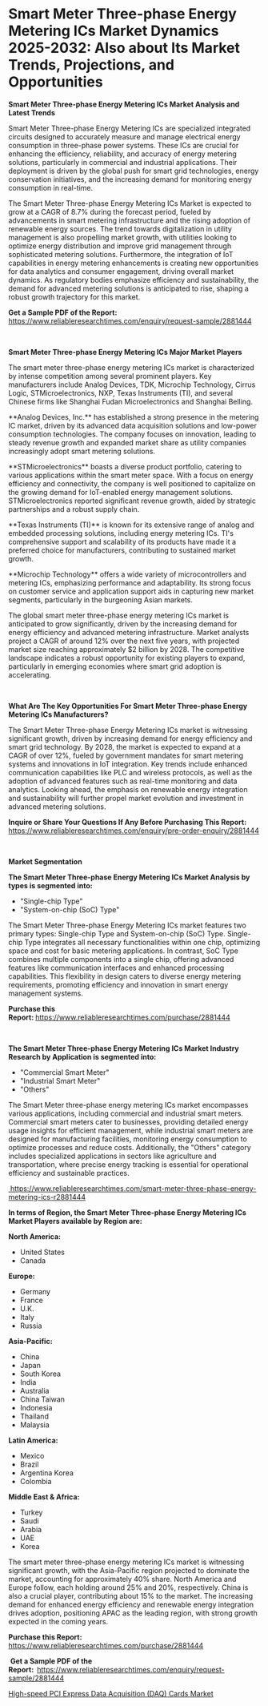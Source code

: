<p><h1>Smart Meter Three-phase Energy Metering ICs Market Dynamics 2025-2032: Also about Its Market Trends, Projections, and Opportunities</h1></p><p><strong>Smart Meter Three-phase Energy Metering ICs Market Analysis and Latest Trends</strong></p>
<p><p>Smart Meter Three-phase Energy Metering ICs are specialized integrated circuits designed to accurately measure and manage electrical energy consumption in three-phase power systems. These ICs are crucial for enhancing the efficiency, reliability, and accuracy of energy metering solutions, particularly in commercial and industrial applications. Their deployment is driven by the global push for smart grid technologies, energy conservation initiatives, and the increasing demand for monitoring energy consumption in real-time.</p><p>The Smart Meter Three-phase Energy Metering ICs Market is expected to grow at a CAGR of 8.7% during the forecast period, fueled by advancements in smart metering infrastructure and the rising adoption of renewable energy sources. The trend towards digitalization in utility management is also propelling market growth, with utilities looking to optimize energy distribution and improve grid management through sophisticated metering solutions. Furthermore, the integration of IoT capabilities in energy metering enhancements is creating new opportunities for data analytics and consumer engagement, driving overall market dynamics. As regulatory bodies emphasize efficiency and sustainability, the demand for advanced metering solutions is anticipated to rise, shaping a robust growth trajectory for this market.</p></p>
<p><strong>Get a Sample PDF of the Report:&nbsp;</strong> <a href="https://www.reliableresearchtimes.com/enquiry/request-sample/2881444?utm_campaign=2204&utm_medium=2&utm_source=Github&utm_content=ia&utm_term=12032025&utm_id=smart-meter-three-phase-energy-metering-ics">https://www.reliableresearchtimes.com/enquiry/request-sample/2881444</a></p>
<p>&nbsp;</p>
<p><strong>Smart Meter Three-phase Energy Metering ICs Major Market Players</strong></p>
<p><p>The smart meter three-phase energy metering ICs market is characterized by intense competition among several prominent players. Key manufacturers include Analog Devices, TDK, Microchip Technology, Cirrus Logic, STMicroelectronics, NXP, Texas Instruments (TI), and several Chinese firms like Shanghai Fudan Microelectronics and Shanghai Belling.</p><p>**Analog Devices, Inc.** has established a strong presence in the metering IC market, driven by its advanced data acquisition solutions and low-power consumption technologies. The company focuses on innovation, leading to steady revenue growth and expanded market share as utility companies increasingly adopt smart metering solutions.</p><p>**STMicroelectronics** boasts a diverse product portfolio, catering to various applications within the smart meter space. With a focus on energy efficiency and connectivity, the company is well positioned to capitalize on the growing demand for IoT-enabled energy management solutions. STMicroelectronics reported significant revenue growth, aided by strategic partnerships and a robust supply chain.</p><p>**Texas Instruments (TI)** is known for its extensive range of analog and embedded processing solutions, including energy metering ICs. TI's comprehensive support and scalability of its products have made it a preferred choice for manufacturers, contributing to sustained market growth.</p><p>**Microchip Technology** offers a wide variety of microcontrollers and metering ICs, emphasizing performance and adaptability. Its strong focus on customer service and application support aids in capturing new market segments, particularly in the burgeoning Asian markets.</p><p>The global smart meter three-phase energy metering ICs market is anticipated to grow significantly, driven by the increasing demand for energy efficiency and advanced metering infrastructure. Market analysts project a CAGR of around 12% over the next five years, with projected market size reaching approximately $2 billion by 2028. The competitive landscape indicates a robust opportunity for existing players to expand, particularly in emerging economies where smart grid adoption is accelerating.</p></p>
<p>&nbsp;</p>
<p><strong>What Are The Key Opportunities For Smart Meter Three-phase Energy Metering ICs Manufacturers?</strong></p>
<p><p>The Smart Meter Three-phase Energy Metering ICs market is witnessing significant growth, driven by increasing demand for energy efficiency and smart grid technology. By 2028, the market is expected to expand at a CAGR of over 12%, fueled by government mandates for smart metering systems and innovations in IoT integration. Key trends include enhanced communication capabilities like PLC and wireless protocols, as well as the adoption of advanced features such as real-time monitoring and data analytics. Looking ahead, the emphasis on renewable energy integration and sustainability will further propel market evolution and investment in advanced metering solutions.</p></p>
<p><strong>Inquire or Share Your Questions If Any Before Purchasing This Report:</strong> <a href="https://www.reliableresearchtimes.com/enquiry/pre-order-enquiry/2881444?utm_campaign=2204&utm_medium=2&utm_source=Github&utm_content=ia&utm_term=12032025&utm_id=smart-meter-three-phase-energy-metering-ics">https://www.reliableresearchtimes.com/enquiry/pre-order-enquiry/2881444</a></p>
<p>&nbsp;</p>
<p><strong>Market Segmentation</strong></p>
<p><strong>The Smart Meter Three-phase Energy Metering ICs Market Analysis by types is segmented into:</strong></p>
<p><ul><li>"Single-chip Type"</li><li>"System-on-chip (SoC) Type"</li></ul></p>
<p><p>The Smart Meter Three-phase Energy Metering ICs market features two primary types: Single-chip Type and System-on-chip (SoC) Type. Single-chip Type integrates all necessary functionalities within one chip, optimizing space and cost for basic metering applications. In contrast, SoC Type combines multiple components into a single chip, offering advanced features like communication interfaces and enhanced processing capabilities. This flexibility in design caters to diverse energy metering requirements, promoting efficiency and innovation in smart energy management systems.</p></p>
<p><strong>Purchase this Report:&nbsp;</strong><a href="https://www.reliableresearchtimes.com/purchase/2881444?utm_campaign=2204&utm_medium=2&utm_source=Github&utm_content=ia&utm_term=12032025&utm_id=smart-meter-three-phase-energy-metering-ics">https://www.reliableresearchtimes.com/purchase/2881444</a></p>
<p>&nbsp;</p>
<p><strong>The Smart Meter Three-phase Energy Metering ICs Market Industry Research by Application is segmented into:</strong></p>
<p><ul><li>"Commercial Smart Meter"</li><li>"Industrial Smart Meter"</li><li>"Others"</li></ul></p>
<p><p>The Smart Meter three-phase energy metering ICs market encompasses various applications, including commercial and industrial smart meters. Commercial smart meters cater to businesses, providing detailed energy usage insights for efficient management, while industrial smart meters are designed for manufacturing facilities, monitoring energy consumption to optimize processes and reduce costs. Additionally, the "Others" category includes specialized applications in sectors like agriculture and transportation, where precise energy tracking is essential for operational efficiency and sustainable practices.</p></p>
<p><a href="https://www.reliableresearchtimes.com/smart-meter-three-phase-energy-metering-ics-r2881444?utm_campaign=2204&utm_medium=2&utm_source=Github&utm_content=ia&utm_term=12032025&utm_id=smart-meter-three-phase-energy-metering-ics">&nbsp;https://www.reliableresearchtimes.com/smart-meter-three-phase-energy-metering-ics-r2881444</a></p>
<p><strong>In terms of Region, the Smart Meter Three-phase Energy Metering ICs Market Players available by Region are:</strong></p>
<p>
    <p> <strong> North America: </strong>
        <ul>
            <li>United States</li>
            <li>Canada</li>
        </ul>
        </p> 
    <p> <strong> Europe: </strong>
        <ul>
            <li>Germany</li>
            <li>France</li>
            <li>U.K.</li>
            <li>Italy</li>
            <li>Russia</li>
        </ul>
        </p> 
    <p> <strong> Asia-Pacific: </strong>
        <ul>
            <li>China</li>
            <li>Japan</li>
            <li>South Korea</li>
            <li>India</li>
            <li>Australia</li>
            <li>China Taiwan</li>
            <li>Indonesia</li>
            <li>Thailand</li>
            <li>Malaysia</li>
        </ul>
        </p> 
    <p> <strong> Latin America: </strong>
        <ul>
            <li>Mexico</li>
            <li>Brazil</li>
            <li>Argentina Korea</li>
            <li>Colombia</li>
        </ul>
        </p> 
    <p> <strong> Middle East & Africa: </strong>
        <ul>
            <li>Turkey</li>
            <li>Saudi</li>
            <li>Arabia</li>
            <li>UAE</li>
            <li>Korea</li>
        </ul>
    </p>
    </p>
<p><p>The smart meter three-phase energy metering ICs market is witnessing significant growth, with the Asia-Pacific region projected to dominate the market, accounting for approximately 40% share. North America and Europe follow, each holding around 25% and 20%, respectively. China is also a crucial player, contributing about 15% to the market. The increasing demand for enhanced energy efficiency and renewable energy integration drives adoption, positioning APAC as the leading region, with strong growth expected in the coming years.</p></p>
<p><strong>Purchase this Report: </strong><a href="https://www.reliableresearchtimes.com/purchase/2881444?utm_campaign=2204&utm_medium=2&utm_source=Github&utm_content=ia&utm_term=12032025&utm_id=smart-meter-three-phase-energy-metering-ics">https://www.reliableresearchtimes.com/purchase/2881444</a></p>
<p>&nbsp;<strong>Get a Sample PDF of the Report:&nbsp;&nbsp;</strong><a href="https://www.reliableresearchtimes.com/enquiry/request-sample/2881444?utm_campaign=2204&utm_medium=2&utm_source=Github&utm_content=ia&utm_term=12032025&utm_id=smart-meter-three-phase-energy-metering-ics">https://www.reliableresearchtimes.com/enquiry/request-sample/2881444</a></p>
<p><strong></strong></p>
<p><p><a href="https://github.com/tona7vba/Market-Research-Report-List-1/blob/main/high-speed-pci-express-data-acquisition-daq-cards-market.md?utm_campaign=2204&utm_medium=2&utm_source=Github&utm_content=ia&utm_term=12032025&utm_id=smart-meter-three-phase-energy-metering-ics">High-speed PCI Express Data Acquisition (DAQ) Cards Market</a></p></p>